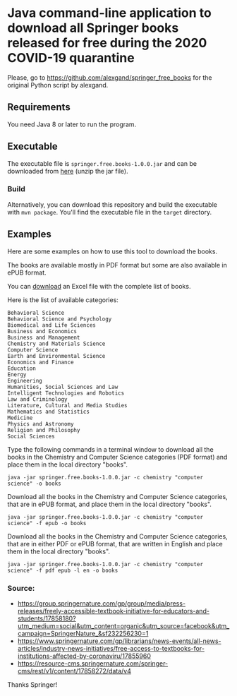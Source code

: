 # Java command-line application to download all Springer books released for free during the 2020 COVID-19 quarantine

Please, go to https://github.com/alexgand/springer_free_books for the original Python script by alexgand.

## Requirements

You need Java 8 or later to run the program.

## Executable

The executable file is `springer.free.books-1.0.0.jar` and can be downloaded from [here](http://agustisanchez.net/public/springer.free.books-1.0.0.zip) (unzip the jar file).

### Build

Alternatively, you can download this repository and build the executable with `mvn package`.
You'll find the executable file in the `target` directory.

## Examples


Here are some examples on how to use this tool to download the books.

The books are available mostly in PDF format but some are also available in ePUB format. 

You can [download](https://resource-cms.springernature.com/springer-cms/rest/v1/content/17858272/data/v4) an Excel file 
with the complete list of books.

Here is the list of available categories:

```
Behavioral Science
Behavioral Science and Psychology
Biomedical and Life Sciences
Business and Economics
Business and Management
Chemistry and Materials Science
Computer Science
Earth and Environmental Science
Economics and Finance
Education
Energy
Engineering
Humanities, Social Sciences and Law
Intelligent Technologies and Robotics
Law and Criminology
Literature, Cultural and Media Studies
Mathematics and Statistics
Medicine
Physics and Astronomy
Religion and Philosophy
Social Sciences
```

Type the following commands in a terminal window to download all the books in the Chemistry and Computer Science categories (PDF format) and place them in the local directory "books".

```
java -jar springer.free.books-1.0.0.jar -c chemistry "computer science" -o books
```

Download all the books in the Chemistry and Computer Science categories, that are in ePUB format, and place them in the local directory "books".

```
java -jar springer.free.books-1.0.0.jar -c chemistry "computer science" -f epub -o books
```

Download all the books in the Chemistry and Computer Science categories, that are in either PDF or ePUB format, that are written in English and place them in the local directory "books".

```
java -jar springer.free.books-1.0.0.jar -c chemistry "computer science" -f pdf epub -l en -o books
```


### Source:
* https://group.springernature.com/gp/group/media/press-releases/freely-accessible-textbook-initiative-for-educators-and-students/17858180?utm_medium=social&utm_content=organic&utm_source=facebook&utm_campaign=SpringerNature_&sf232256230=1
* https://www.springernature.com/gp/librarians/news-events/all-news-articles/industry-news-initiatives/free-access-to-textbooks-for-institutions-affected-by-coronaviru/17855960
* https://resource-cms.springernature.com/springer-cms/rest/v1/content/17858272/data/v4

Thanks Springer!


